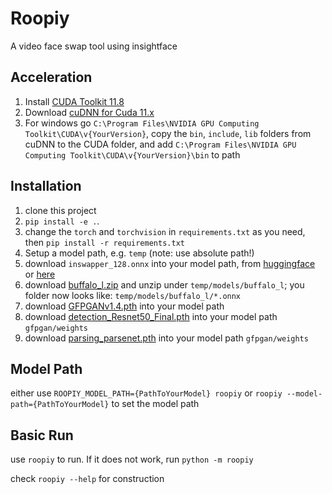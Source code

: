 # Roopiy #

A video face swap tool using insightface

## Acceleration ##

1.  Install [CUDA Toolkit 11.8](https://developer.nvidia.com/cuda-11-8-0-download-archive)
2.  Download [cuDNN for Cuda 11.x](https://developer.nvidia.com/rdp/cudnn-archive)
3.  For windows go `C:\Program Files\NVIDIA GPU Computing Toolkit\CUDA\v{YourVersion}`, copy the `bin`, `include`, `lib` folders from cuDNN to the CUDA folder, and add `C:\Program Files\NVIDIA GPU Computing Toolkit\CUDA\v{YourVersion}\bin` to path

## Installation ##

1.  clone this project
2.  `pip install -e .`.
3.  change the `torch` and `torchvision` in `requirements.txt` as you need, then `pip install -r requirements.txt`
4.  Setup a model path, e.g. `temp` (note: use absolute path!)
5.  download `inswapper_128.onnx` into your model path, from [huggingface](https://huggingface.co/ezioruan/inswapper_128.onnx) or [here](https://static.notexists.top/mirror/insightface/inswapper_128.onnx)
6.  download [buffalo_l.zip](https://github.com/deepinsight/insightface/releases/download/v0.7/buffalo_l.zip) and unzip under `temp/models/buffalo_l`; you folder now looks like: `temp/models/buffalo_l/*.onnx`
7.  download [GFPGANv1.4.pth](https://github.com/TencentARC/GFPGAN/releases/download/v1.3.0/GFPGANv1.4.pth) into your model path
8.  download [detection_Resnet50_Final.pth](https://github.com/xinntao/facexlib/releases/download/v0.1.0/detection_Resnet50_Final.pth) into your model path `gfpgan/weights`
9.  download [parsing_parsenet.pth](https://github.com/xinntao/facexlib/releases/download/v0.2.2/parsing_parsenet.pth) into your model path `gfpgan/weights`

## Model Path ##

either use `ROOPIY_MODEL_PATH={PathToYourModel} roopiy` or `roopiy --model-path={PathToYourModel}` to set the model path

## Basic Run ##

use `roopiy` to run. If it does not work, run `python -m roopiy`

check `roopiy --help` for construction
